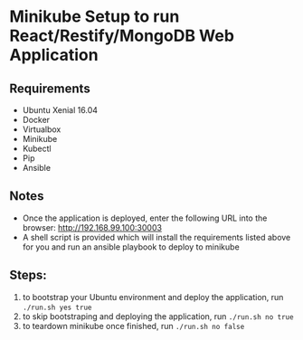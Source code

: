 Minikube Setup to run React/Restify/MongoDB Web Application
========

Requirements
-------
- Ubuntu Xenial 16.04
- Docker
- Virtualbox
- Minikube
- Kubectl
- Pip
- Ansible

Notes
-------
- Once the application is deployed, enter the following URL into the browser: http://192.168.99.100:30003
- A shell script is provided which will install the requirements listed above for you and run an ansible playbook to deploy to minikube


Steps:
-------
1) to bootstrap your Ubuntu environment and deploy the application, run `./run.sh yes true`
2) to skip bootstraping and deploying the application, run `./run.sh no true`
3) to teardown minikube once finished, run `./run.sh no false`

